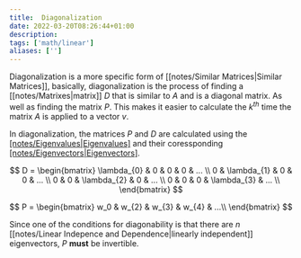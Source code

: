 ```yaml
---
title:  Diagonalization
date: 2022-03-20T08:26:44+01:00
description: 
tags: ['math/linear']
aliases: ['']
---
```

Diagonalization is a more specific form of [[notes/Similar Matrices|Similar Matrices]], basically, diagonalization is the process of finding a [[notes/Matrixes|matrix]] $D$ that is similar to $A$ and is a diagonal matrix. As well as finding the matrix $P$. This makes it easier to calculate the $k^{th}$ time the matrix $A$ is applied to a vector $v$.

In diagonalization, the matrices $P$ and $D$ are calculated using the [[notes/Eigenvalues|Eigenvalues]]($\lambda_n$) and their coressponding [[notes/Eigenvectors|Eigenvectors]]($w_n$). 

$$
D = \begin{bmatrix}
\lambda_{0} & 0 & 0 & 0 & ... \\
0 & \lambda_{1} & 0 & 0 & ... \\
0 & 0 & \lambda_{2} & 0 & ... \\
0 & 0 & 0 & \lambda_{3} & ... \\
\end{bmatrix} 
$$

$$
P = \begin{bmatrix}
w_0 & w_{2} & w_{3} & w_{4} & ...\\
\end{bmatrix}
$$

Since one of the conditions for diagonability is that there are $n$ [[notes/Linear Indepence and Dependence|linearly independent]] eigenvectors, $P$ **must** be invertible.
